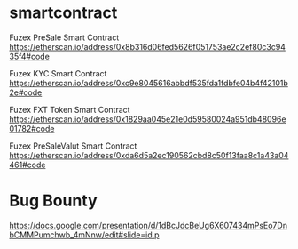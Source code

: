 # smartcontract

Fuzex PreSale Smart Contract
https://etherscan.io/address/0x8b316d06fed5626f051753ae2c2ef80c3c9435f4#code

Fuzex KYC Smart Contract
https://etherscan.io/address/0xc9e8045616abbdf535fda1fdbfe04b4f42101b2e#code

Fuzex FXT Token Smart Contract 
https://etherscan.io/address/0x1829aa045e21e0d59580024a951db48096e01782#code

Fuzex PreSaleValut Smart Contract
https://etherscan.io/address/0xda6d5a2ec190562cbd8c50f13faa8c1a43a04461#code


# Bug Bounty
https://docs.google.com/presentation/d/1dBcJdcBeUg6X607434mPsEo7DnbCMMPumchwb_4mNnw/edit#slide=id.p
